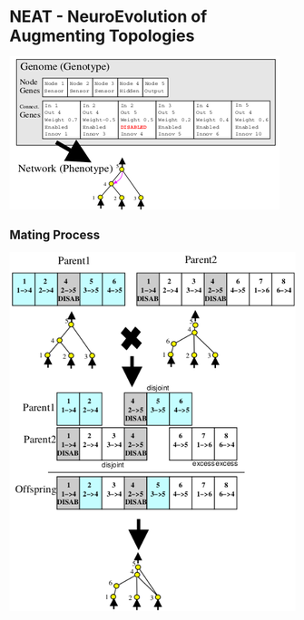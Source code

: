 # NEAT - NeuroEvolution of Augmenting Topologies
![alt text](https://github.com/LeoBasov/neat-python/blob/master/doc/genome.png "Display of genome idea")

## Mating Process
![alt text](https://github.com/LeoBasov/neat-python/blob/master/doc/mating_neat.png "Display of genome idea")
